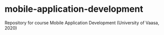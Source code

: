 # mobile-application-development
Repository for course Mobile Application Development (University of Vaasa, 2020)

